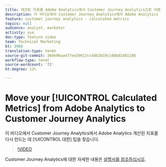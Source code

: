 ```yaml
---
title: 계산된 지표를 Adobe Analytics에서 Customer Journey Analytics으로 이동
description: 이 비디오에서 Customer Journey Analytics에서 Adobe Analytics 계산된 지표를 다시 만드는 데 필요한 팁을 찾습니다.
feature: customer journey analytics - calculated metrics
topics: null
audience: analyst, marketer
activity: use
doc-type: feature video
team: Technical Marketing
kt: 3966
translation-type: tm+mt
source-git-commit: 36de96aa477ee29613cc4db2619c1d8bd1d811d0
workflow-type: tm+mt
source-wordcount: '72'
ht-degree: 11%

---
```



# Move your [!UICONTROL Calculated Metrics] from Adobe Analytics to Customer Journey Analytics

이 비디오에서 Customer Journey Analytics에서 Adobe Analytics 계산된 지표를 다시 만드는 데 [!UICONTROL 대한] 팁을 찾습니다.

>[!VIDEO](https://video.tv.adobe.com/v/31788/?quality=12)

Customer Journey Analytics에 대한 자세한 내용은 [설명서를 참조하십시오](https://docs.adobe.com/content/help/ko-KR/analytics-platform/using/cja-landing.html).
